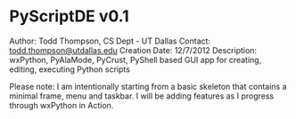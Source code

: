 PyScriptDE v0.1
==========
Author: Todd Thompson, CS Dept - UT Dallas
Contact: todd.thompson@utdallas.edu
Creation Date: 12/7/2012
Description: wxPython, PyAlaMode, PyCrust, PyShell based GUI app for creating, editing, executing Python scripts

Please note: I am intentionally starting from a basic skeleton that contains a minimal frame, menu and taskbar. I will be adding features as I progress through wxPython in Action.
